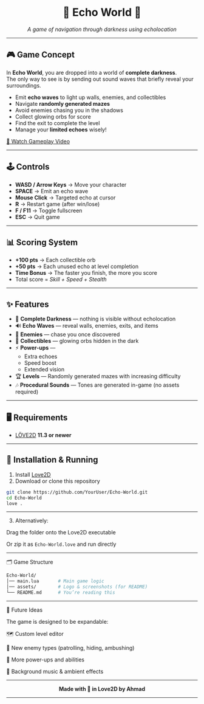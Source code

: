

<h1 align="center">🌌 Echo World 🌌</h1>
<p align="center">
  <em>A game of navigation through darkness using echolocation</em>  
</p>

---

## 🎮 Game Concept

In **Echo World**, you are dropped into a world of **complete darkness**.  
The only way to see is by sending out sound waves that briefly reveal your surroundings.

- Emit **echo waves** to light up walls, enemies, and collectibles  
- Navigate **randomly generated mazes**  
- Avoid enemies chasing you in the shadows  
- Collect glowing orbs for score  
- Find the exit to complete the level  
- Manage your **limited echoes** wisely!

  
[🎥 Watch Gameplay Video](https://github.com/Ahmed-GoCode/Echo-World/blob/main/Screen%20Recording%202025-09-15%20194401.mp4)



---

## 🕹️ Controls

- **WASD / Arrow Keys** → Move your character  
- **SPACE** → Emit an echo wave  
- **Mouse Click** → Targeted echo at cursor  
- **R** → Restart game (after win/lose)  
- **F / F11** → Toggle fullscreen  
- **ESC** → Quit game  

---

## 📊 Scoring System

- **+100 pts** → Each collectible orb  
- **+50 pts** → Each unused echo at level completion  
- **Time Bonus** → The faster you finish, the more you score  
- Total score = *Skill + Speed + Stealth*  

---

## ✨ Features

- 🌌 **Complete Darkness** — nothing is visible without echolocation  
- 🔊 **Echo Waves** — reveal walls, enemies, exits, and items  
- 👾 **Enemies** — chase you once discovered  
- 💎 **Collectibles** — glowing orbs hidden in the dark  
- ⚡ **Power-ups** —  
  - Extra echoes  
  - Speed boost  
  - Extended vision  
- 🏆 **Levels** — Randomly generated mazes with increasing difficulty  
- 🎶 **Procedural Sounds** — Tones are generated in-game (no assets required)  

---

## 🖥️ Requirements

- [LÖVE2D](https://love2d.org) **11.3 or newer**  

---

## 🚀 Installation & Running

1. Install [Love2D](https://love2d.org)  
2. Download or clone this repository  

```bash
git clone https://github.com/YourUser/Echo-World.git
cd Echo-World
love .
``` 

--- 

3. Alternatively:

Drag the folder onto the Love2D executable

Or zip it as ```Echo-World.love``` and run directly

---

🗂️ Game Structure

```bash
Echo-World/
│── main.lua       # Main game logic
│── assets/        # Logo & screenshots (for README)
└── README.md      # You’re reading this
```

---

🔮 Future Ideas

The game is designed to be expandable:

🗺️ Custom level editor

👾 New enemy types (patrolling, hiding, ambushing)

🎁 More power-ups and abilities

🎵 Background music & ambient effects

---

<p align="center"> <strong>Made with 💙 in Love2D by Ahmad</strong> </p>


---

